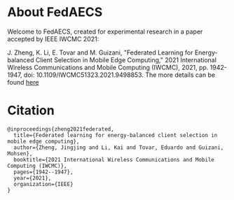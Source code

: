 # About FedAECS

Welcome to FedAECS, created for experimental research in a paper accepted by IEEE IWCMC 2021:


J. Zheng, K. Li, E. Tovar and M. Guizani, "Federated Learning for Energy-balanced Client Selection in Mobile Edge Computing," 2021 International Wireless Communications and Mobile Computing (IWCMC), 2021, pp. 1942-1947, doi: 10.1109/IWCMC51323.2021.9498853.  The more details can be found [here](https://ieeexplore.ieee.org/document/9498853)

# Citation
```
@inproceedings{zheng2021federated,  
  title={Federated learning for energy-balanced client selection in mobile edge computing},  
  author={Zheng, Jingjing and Li, Kai and Tovar, Eduardo and Guizani, Mohsen},  
  booktitle={2021 International Wireless Communications and Mobile Computing (IWCMC)},  
  pages={1942--1947},  
  year={2021},  
  organization={IEEE}  
}
```
